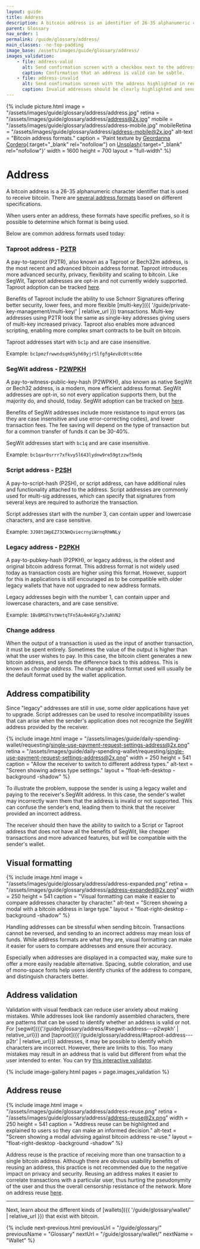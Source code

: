 ```yaml
---
layout: guide
title: Address
description: A bitcoin address is an identifier of 26-35 alphanumeric characters that is used to receive bitcoin
parent: Glossary
nav_order: 1
permalink: /guide/glossary/address/
main_classes: -no-top-padding
image_base: /assets/images/guide/glossary/address/
images_validation:
    - file: address-valid
      alt: Send confirmation screen with a checkbox next to the address
      caption: Confirmation that an address is valid can be subtle.
    - file: address-invalid
      alt: Send confirmation screen with the address highlighted in red and disabled send button
      caption: Invalid addresses should be clearly highlighted and sending should not be possible.
---
```


<!--

Editor's notes

Illustration sources

https://www.figma.com/file/qr4P17z6WSPADm6oW0cKw2/?node-id=25%3A2

-->

{% include picture.html
   image = "/assets/images/guide/glossary/address/address.jpg"
   retina = "/assets/images/guide/glossary/address/address@2x.jpg"
   mobile = "/assets/images/guide/glossary/address/address-mobile.jpg"
   mobileRetina = "/assets/images/guide/glossary/address/address-mobile@2x.jpg"
   alt-text = "Bitcoin address formats."
   caption = 'Paint texture by [Geordanna Cordero](https://unsplash.com/@adrienolichon){:target="_blank" rel="nofollow"} on [Unsplash](https://unsplash.com){:target="_blank" rel="nofollow"}'
   width = 1600
   height = 700
   layout = "full-width"
%}

# Address
A bitcoin address is a 26-35 alphanumeric character identifier that is used to receive bitcoin. There are [several address formats](https://en.bitcoin.it/wiki/Invoice_address) based on different specifications.

When users enter an address, these formats have specific prefixes, so it is possible to determine which format is being used.

Below are common address formats used today:

### Taproot address - [P2TR](https://en.bitcoin.it/wiki/Bech32)

A pay-to-taproot (P2TR), also known as a Taproot or Bech32m address, is the most recent and advanced bitcoin address format. Taproot introduces more advanced security, privacy, flexibility and scaling to bitcoin. Like SegWit, Taproot addresses are opt-in and not currently widely supported. Taproot adoption can be tracked [here](https://en.bitcoin.it/wiki/Bech32_adoption).

Benefits of Taproot include the ability to use Schnorr Signatures offering better security, lower fees, and more flexible [multi-key]({{ '/guide/private-key-management/multi-key/' | relative_url }}) transactions. Multi-key addresses using P2TR look the same as single-key addresses giving users of multi-key increased privacy. Taproot also enables more advanced scripting, enabling more complex smart contracts to be built on bitcoin.

Taproot addresses start with `bc1p` and are case insensitive.

Example: `bc1pmzfrwwndsqmk5yh69yjr5lfgfg4ev8c0tsc06e`

### SegWit address - [P2WPKH](https://en.bitcoin.it/wiki/Bech32)

A pay-to-witness-public-key-hash (P2WPKH), also known as native SegWit or Bech32 address, is a modern, more efficient address format. SegWit addresses are opt-in, so not every application supports them, but the majority do, and should, today. SegWit adoption can be tracked on [here](https://en.bitcoin.it/wiki/Bech32_adoption).

Benefits of SegWit addresses include more resistance to input errors (as they are case insensitive and use error-correcting codes), and lower transaction fees. The fee saving will depend on the type of transaction but for a common transfer of funds it can be 30-40%.

SegWit addresses start with `bc1q` and are case insensitive.

Example: `bc1qar0srrr7xfkvy5l643lydnw9re59gtzzwf5mdq`

### Script address - [P2SH](https://en.bitcoin.it/wiki/Pay_to_script_hash)

A pay-to-script-hash (P2SH), or script address, can have additional rules and functionality attached to the address. Script addresses are commonly used for multi-sig addresses, which can specify that signatures from several keys are required to authorize the transaction.

Script addresses start with the number 3, can contain upper and lowercase characters, and are case sensitive.

Example: `3J98t1WpEZ73CNmQviecrnyiWrnqRhWNLy`

### Legacy address - [P2PKH](https://en.bitcoin.it/wiki/Transaction#Pay-to-PubkeyHash)

A pay-to-pubkey-hash (P2PKH), or legacy address, is the oldest and original bitcoin address format. This address format is not widely used today as transaction costs are higher using this format. However, support for this in applications is still encouraged as to be compatible with older legacy wallets that have not upgraded to new address formats.

Legacy addresses begin with the number 1, can contain upper and lowercase characters, and are case sensitive.

Example: `1BvBMSEYstWetqTFn5Au4m4GFg7xJaNVN2`

### Change address

When the output of a transaction is used as the input of another transaction, it must be spent entirely. Sometimes the value of the output is higher than what the user wishes to pay. In this case, the bitcoin client generates a new bitcoin address, and sends the difference back to this address. This is known as *change address*. The change address format used will usually be the default format used by the wallet application.

## Address compatibility

Since "legacy" addresses are still in use, some older applications have yet to upgrade. Script addresses can be used to resolve incompatibility issues that can arise when the sender's application does not recognize the SegWit address provided by the receiver.

<div class="center" markdown="1">

{% include image.html
   image = "/assets/images/guide/daily-spending-wallet/requesting/single-use-payment-request-settings-address@2x.png"
   retina = "/assets/images/guide/daily-spending-wallet/requesting/single-use-payment-request-settings-address@2x.png"
   width = 250
   height = 541
   caption = "Allow the receiver to switch to different address types."
   alt-text = "Screen showing adress type settings."
   layout = "float-left-desktop -background -shadow"
%}

To illustrate the problem, suppose the sender is using a legacy wallet and paying to the receiver's SegWit address. In this case, the sender's wallet may incorrectly warn them that the address is invalid or not supported. This can confuse the sender’s end, leading them to think that the receiver provided an incorrect address.

The receiver should then have the ability to switch to a Script or Taproot address that does not have all the benefits of SegWit, like cheaper transactions and more advanced features, but will be compatible with the sender's wallet.

</div>

## Visual formatting

<div class="center" markdown="1">

{% include image.html
   image = "/assets/images/guide/glossary/address/address-expanded.png"
   retina = "/assets/images/guide/glossary/address/address-expanded@2x.png"
   width = 250
   height = 541
   caption = "Visual formatting can make it easier to compare addresses character by character."
   alt-text = "Screen showing a modal with a bitcoin address in large type."
   layout = "float-right-desktop -background -shadow"
%}

Handling addresses can be stressful when sending bitcoin. Transactions cannot be reversed, and sending to an incorrect address may mean loss of funds. While address formats are what they are, visual formatting can make it easier for users to compare addresses and ensure their accuracy.

Especially when addresses are displayed in a compacted way, make sure to offer a more easily readable alternative. Spacing, subtle coloration, and use of mono-space fonts help users identify chunks of the address to compare, and distinguish characters better.

</div>

## Address validation

Validation with visual feedback can reduce user anxiety about making mistakes. While addresses look like randomly assembled characters, there are patterns that can be used to identify whether an address is valid or not. For [segwit]({{'/guide/glossary/address/#segwit-address---p2wpkh' | relative_url}}) and [taproot]({{'/guide/glossary/address/#taproot-address---p2tr' | relative_url}}) addresses, it may be possible to identify which characters are incorrect. However, there are limits to this. Too many mistakes may result in an address that is valid but different from what the user intended to enter. You can try [this interactive validator](https://bitcoin.sipa.be/bech32/demo/demo.html).

{% include image-gallery.html pages = page.images_validation %}


## Address reuse

<div class="center" markdown="1">

{% include image.html
   image = "/assets/images/guide/glossary/address/address-reuse.png"
   retina = "/assets/images/guide/glossary/address/address-reuse@2x.png"
   width = 250
   height = 541
   caption = "Address reuse can be highlighted and explained to users so they can make an informed decision."
   alt-text = "Screen showing a modal advising against bitcoin address re-use."
   layout = "float-right-desktop -background -shadow"
%}

Address reuse is the practice of receiving more than one transaction to a single bitcoin address. Although there are obvious usability benefits of reusing an address, this practice is not recommended due to the negative impact on privacy and security. Reusing an address makes it easier to correlate transactions with a particular user, thus hurting the pseudonymity of the user and thus the overall censorship resistance of the network. More on address reuse [here](https://en.bitcoin.it/wiki/Address_reuse).

</div>

---

Next, learn about the different kinds of [wallets]({{ '/guide/glossary/wallet/' | relative_url }}) that exist with bitcoin.

{% include next-previous.html
   previousUrl = "/guide/glossary/"
   previousName = "Glossary"
   nextUrl = "/guide/glossary/wallet/"
   nextName = "Wallet"
%}
